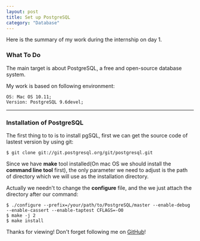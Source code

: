 ```yaml
---  
layout: post
title: Set up PostgreSQL
category: "Database"
---  
```


Here is the summary of my work during the internship on day 1.

### What To Do ###

The main target is about PostgreSQL, a free and open-source database system.

My work is based on following environment:





	OS: Mac OS 10.11;
	Version: PostgreSQL 9.6devel;

---------------------

### Installation of PostgreSQL ###

The first thing to to is to install pgSQL, first we can get the source code of lastest version by using git:

	$ git clone git://git.postgresql.org/git/postgresql.git
	
Since we have **make** tool installed(On mac OS we should install the **command line tool** first), the only parameter we need to adjust is the path of directory which we will use as the installation directory.

Actually we needn't to change the **configure** file, and the we just attach the directory after our command:

	$ ./configure --prefix=/your/path/to/PostgreSQL/master --enable-debug --enable-cassert --enable-taptest CFLAGS=-O0
	$ make -j 2
	$ make install
	


Thanks for viewing! Don't forget following me on <a href="https://github.com/Princever">GitHub</a>!